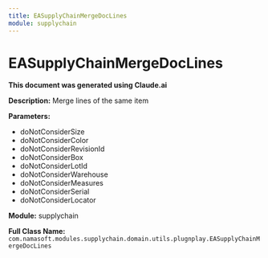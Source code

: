 ```yaml
---
title: EASupplyChainMergeDocLines
module: supplychain
---
```



<div class='entity-flows'>

# EASupplyChainMergeDocLines

**This document was generated using Claude.ai**

**Description:** Merge lines of the same item

**Parameters:**
- doNotConsiderSize
- doNotConsiderColor
- doNotConsiderRevisionId
- doNotConsiderBox
- doNotConsiderLotId
- doNotConsiderWarehouse
- doNotConsiderMeasures
- doNotConsiderSerial
- doNotConsiderLocator

**Module:** supplychain

**Full Class Name:** `com.namasoft.modules.supplychain.domain.utils.plugnplay.EASupplyChainMergeDocLines`


</div>

